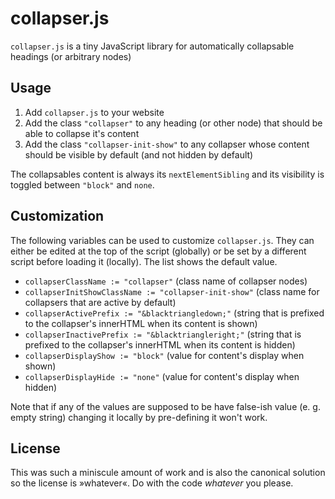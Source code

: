 # collapser.js

`collapser.js` is a tiny JavaScript library for automatically collapsable
headings (or arbitrary nodes)

## Usage

1. Add `collapser.js` to your website
2. Add the class `"collapser"` to any heading (or other node) that should be
   able to collapse it's content
3. Add the class `"collapser-init-show"` to any collapser whose content should
   be visible by default (and not hidden by default)

The collapsables content is always its `nextElementSibling` and its visibility
is toggled between `"block"` and `none`.

## Customization

The following variables can be used to customize `collapser.js`. They can
either be edited at the top of the script (globally) or be set by a different
script before loading it (locally). The list shows the default value.

- `collapserClassName := "collapser"` (class name of collapser nodes)
- `collapserInitShowClassName := "collapser-init-show"` (class name for
  collapsers that are active by default)
- `collapserActivePrefix := "&blacktriangledown;"` (string that is prefixed to
  the collapser's innerHTML when its content is shown)
- `collapserInactivePrefix := "&blacktriangleright;"` (string that is prefixed
  to the collapser's innerHTML when its content is hidden)
- `collapserDisplayShow := "block"` (value for content's display when shown)
- `collapserDisplayHide := "none"` (value for content's display when hidden)

Note that if any of the values are supposed to be have false-ish value (e. g.
empty string) changing it locally by pre-defining it won't work.

## License

This was such a miniscule amount of work and is also the canonical solution so
the license is »whatever«. Do with the code _whatever_ you please.

